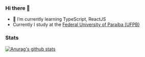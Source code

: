 ### Hi there 👋

<!--
**ViniciusSantos31/ViniciusSantos31** is a ✨ _special_ ✨ repository because its `README.md` (this file) appears on your GitHub profile.

<!-- - 🔭 I’m currently working on ... -->
- 🌱 I’m currently learning TypeScript, ReactJS
- Currently I study at the [Federal University of Paraíba (UFPB)](https://www.ufpb.br/)

### Stats

[![Anurag's github stats](https://github-readme-stats.vercel.app/api?username=ViniciusSantos31)](https://github.com/anuraghazra/github-readme-stats)

